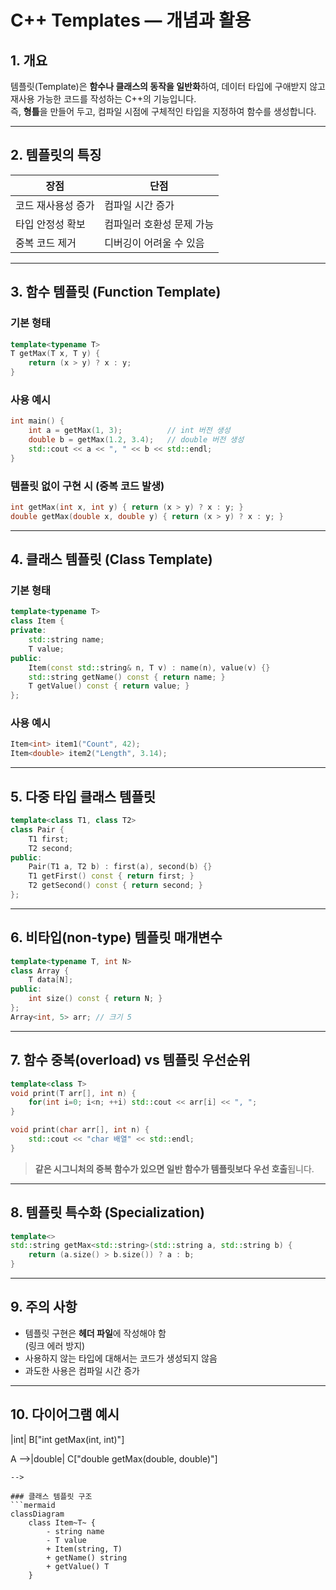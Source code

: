 # C++ Templates — 개념과 활용

## 1. 개요
템플릿(Template)은 **함수나 클래스의 동작을 일반화**하여, 데이터 타입에 구애받지 않고 재사용 가능한 코드를 작성하는 C++의 기능입니다.  
즉, **형틀**을 만들어 두고, 컴파일 시점에 구체적인 타입을 지정하여 함수를 생성합니다.

---

## 2. 템플릿의 특징

| 장점 | 단점 |
|------|------|
| 코드 재사용성 증가 | 컴파일 시간 증가 |
| 타입 안정성 확보 | 컴파일러 호환성 문제 가능 |
| 중복 코드 제거 | 디버깅이 어려울 수 있음 |

---

## 3. 함수 템플릿 (Function Template)

### 기본 형태
```cpp
template<typename T>
T getMax(T x, T y) {
    return (x > y) ? x : y;
}
```

### 사용 예시
```cpp
int main() {
    int a = getMax(1, 3);          // int 버전 생성
    double b = getMax(1.2, 3.4);   // double 버전 생성
    std::cout << a << ", " << b << std::endl;
}
```

### 템플릿 없이 구현 시 (중복 코드 발생)
```cpp
int getMax(int x, int y) { return (x > y) ? x : y; }
double getMax(double x, double y) { return (x > y) ? x : y; }
```

---

## 4. 클래스 템플릿 (Class Template)

### 기본 형태
```cpp
template<typename T>
class Item {
private:
    std::string name;
    T value;
public:
    Item(const std::string& n, T v) : name(n), value(v) {}
    std::string getName() const { return name; }
    T getValue() const { return value; }
};
```

### 사용 예시
```cpp
Item<int> item1("Count", 42);
Item<double> item2("Length", 3.14);
```

---

## 5. 다중 타입 클래스 템플릿
```cpp
template<class T1, class T2>
class Pair {
    T1 first;
    T2 second;
public:
    Pair(T1 a, T2 b) : first(a), second(b) {}
    T1 getFirst() const { return first; }
    T2 getSecond() const { return second; }
};
```

---

## 6. 비타입(non-type) 템플릿 매개변수
```cpp
template<typename T, int N>
class Array {
    T data[N];
public:
    int size() const { return N; }
};
Array<int, 5> arr; // 크기 5
```

---

## 7. 함수 중복(overload) vs 템플릿 우선순위
```cpp
template<class T>
void print(T arr[], int n) {
    for(int i=0; i<n; ++i) std::cout << arr[i] << ", ";
}

void print(char arr[], int n) {
    std::cout << "char 배열" << std::endl;
}
```
> **같은 시그니처의 중복 함수가 있으면 일반 함수가 템플릿보다 우선 호출**됩니다.

---

## 8. 템플릿 특수화 (Specialization)
```cpp
template<>
std::string getMax<std::string>(std::string a, std::string b) {
    return (a.size() > b.size()) ? a : b;
}
```

---

## 9. 주의 사항
- 템플릿 구현은 **헤더 파일**에 작성해야 함  
  (링크 에러 방지)
- 사용하지 않는 타입에 대해서는 코드가 생성되지 않음
- 과도한 사용은 컴파일 시간 증가

---

## 10. 다이어그램 예시
<!--
### 함수 템플릿 호출 흐름
```mermaid
graph LR
A["template&lt;typename T&gt; | T getMax(T x, T y)"]
A -->|int|    B["int getMax(int, int)"]
A -->|double| C["double getMax(double, double)"]
```
-->

### 클래스 템플릿 구조
```mermaid
classDiagram
    class Item~T~ {
        - string name
        - T value
        + Item(string, T)
        + getName() string
        + getValue() T
    }
```
